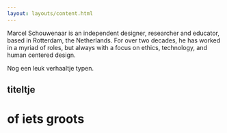 ```yaml
---
layout: layouts/content.html
---
```

Marcel Schouwenaar is an independent designer, researcher and educator, based in Rotterdam, the Netherlands. For over two decades, he has worked in a myriad of roles, but always with a focus on ethics, technology, and human centered design. 

Nog een leuk verhaaltje typen.

## titeltje
# of iets groots


